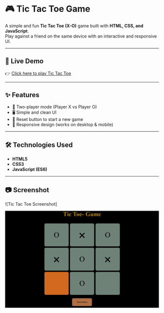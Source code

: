 # 🎮 Tic Tac Toe Game

A simple and fun **Tic Tac Toe (X-O)** game built with **HTML, CSS, and JavaScript**.  
Play against a friend on the same device with an interactive and responsive UI.

---

## 🚀 Live Demo
👉 [Click here to play Tic Tac Toe](http://to-do-game-eta.vercel.app)  

---

## ✨ Features
- 🎯 Two-player mode (Player X vs Player O)  
- 🖥️ Simple and clean UI  
- 🔄 Reset button to start a new game  
- 📱 Responsive design (works on desktop & mobile)  

---

## 🛠️ Technologies Used
- **HTML5**  
- **CSS3**  
- **JavaScript (ES6)**  

---

## 📷 Screenshot
![Tic Tac Toe Screenshot]



![App Screenshot](tictoe.png)
